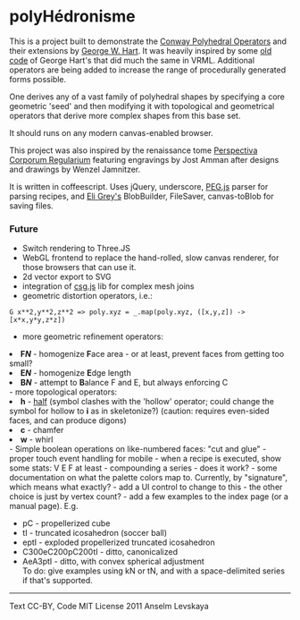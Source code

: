 polyHédronisme
===============

This is a project built to demonstrate the
[Conway Polyhedral Operators][1] and their extensions by
[George W. Hart][2]. It was heavily inspired by some [old code][3] of
George Hart's that did much the same in VRML.  Additional operators
are being added to increase the range of procedurally generated forms
possible.

One derives any of a vast family of polyhedral shapes by specifying a
core geometric 'seed' and then modifying it with topological and
geometrical operators that derive more complex shapes from this base
set.

It should runs on any modern canvas-enabled browser.

This project was also inspired by the renaissance tome
[Perspectiva Corporum Regularium][4] featuring engravings by Jost
Amman after designs and drawings by Wenzel Jamnitzer.

It is written in coffeescript. Uses jQuery, underscore, [PEG.js][5] parser for parsing recipes, and
[Eli Grey's][eli] BlobBuilder, FileSaver, canvas-toBlob for saving files.

### Future
- Switch rendering to Three.JS
- WebGL frontend to replace the hand-rolled, slow canvas renderer, for
  those browsers that can use it.
- 2d vector export to SVG
- integration of [csg.js][6] lib for complex mesh joins
- geometric distortion operators, i.e.:
```
G x**2,y**2,z**2 => poly.xyz = _.map(poly.xyz, ([x,y,z]) -> [x*x,y*y,z*z])
```
- more geometric refinement operators:
<li><b>F<i>N</i></b> - homogenize <b>F</b>ace area - or at least, prevent faces from getting too small?</li>
<li><b>E<i>N</i></b> - homogenize <b>E</b>dge length</li>
<li><b>B<i>N</i></b> - attempt to <b>B</b>alance F and E, but always enforcing C</li>
- more topological operators:
<li><b>h</b> - <a href="https://en.wikipedia.org/wiki/Alternation_%28geometry%29">half</a>
  (symbol clashes with the 'hollow' operator; could change the symbol for hollow to <b>i</b> as in skeletonize?) (caution: requires even-sided faces, and can produce digons)</li>
<li><b>c</b> - chamfer</li>
<li><b>w</b> - whirl</li>
- Simple boolean operations on like-numbered faces: "cut and glue"
- proper touch event handling for mobile
- when a recipe is executed, show some stats: V E F at least
- compounding a series - does it work?
- some documentation on what the palette colors map to. Currently, by "signature",
  which means what exactly?
  - add a UI control to change to this - the other choice is just by vertex count?
- add a few examples to the index page (or a manual page). E.g.
<ul>
  <li>pC - propellerized cube</li>
  <li>tI - truncated icosahedron (soccer ball)</li>
  <li>eptI - exploded propellerized truncated icosahedron</li>
  <li>C300eC200pC200tI - ditto, canonicalized</li>
  <li>AeA3ptI - ditto, with convex spherical adjustment</li>
  To do: give examples using kN or tN, and with a space-delimited series if that's supported.
</ul>


* * *
Text CC-BY, Code MIT License
2011 Anselm Levskaya

[1]: http://en.wikipedia.org/wiki/Conway_polyhedron_notation "Conway Operators"
[2]: http://www.georgehart.com/ "George W. Hart"
[3]: http://www.georgehart.com/virtual-polyhedra/conway_notation.html
[4]: http://bibliodyssey.blogspot.com/2009/08/jamnitzer-perspectiva.html
[5]: http://pegjs.majda.cz/
[6]: https://github.com/evanw/csg.js
[eli]: https://github.com/eligrey
